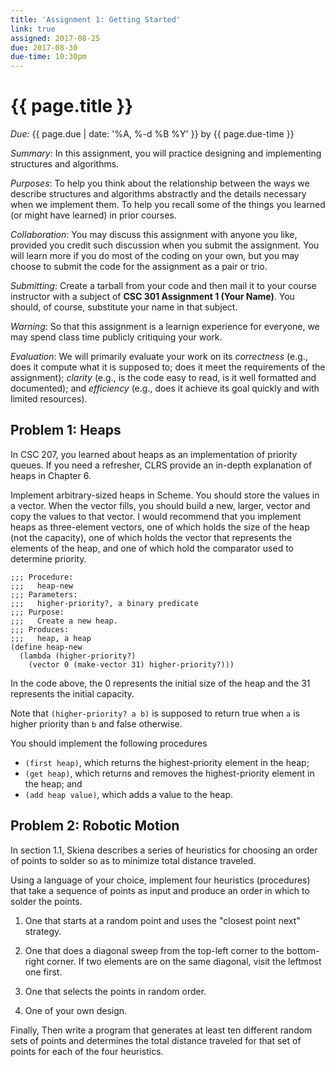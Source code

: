 ```yaml
---
title: 'Assignment 1: Getting Started'
link: true
assigned: 2017-08-25
due: 2017-08-30
due-time: 10:30pm
---
```

# {{ page.title }}

*Due:* {{ page.due | date: '%A, %-d %B %Y' }} by {{ page.due-time }}

*Summary*: In this assignment, you will practice designing and
implementing structures and algorithms.

*Purposes*: To help you think about the relationship between the ways
we describe structures and algorithms abstractly and the details 
necessary when we implement them.  To help you recall some of the
things you learned (or might have learned) in prior courses.

*Collaboration*: You may discuss this assignment with anyone you like,
provided you credit such discussion when you submit the assignment.
You will learn more if you do most of the coding on your own, but you
may choose to submit the code for the assignment as a pair or trio.

*Submitting*: Create a tarball from your code and then mail it to your
course instructor with a subject of **CSC 301 Assignment 1 (Your Name)**.
You should, of course, substitute your name in that subject.

*Warning*: So that this assignment is a learnign experience for everyone,
we may spend class time publicly critiquing your work.

*Evaluation*: We will primarily evaluate your work on its *correctness*
(e.g., does it compute what it is supposed to; does it meet the
requirements of the assignment); *clarity* (e.g., is the code easy to
read, is it well formatted and documented); and *efficiency* (e.g., does
it achieve its goal quickly and with limited resources).

## Problem 1: Heaps

In CSC 207, you learned about heaps as an implementation of priority
queues.  If you need a refresher, CLRS provide an in-depth explanation
of heaps in Chapter 6.

Implement arbitrary-sized heaps in Scheme.  You should store the values
in a vector.  When the vector fills, you should build a new, larger,
vector and copy the values to that vector.  I would recommend that you
implement heaps as three-element vectors, one of which holds the size
of the heap (not the capacity), one of which holds the vector that
represents the elements of the heap, and one of which hold the comparator
used to determine priority.

```
;;; Procedure:
;;;   heap-new
;;; Parameters:
;;;   higher-priority?, a binary predicate
;;; Purpose:
;;;   Create a new heap.
;;; Produces:
;;;   heap, a heap
(define heap-new
  (lambda (higher-priority?)
    (vector 0 (make-vector 31) higher-priority?)))
```

In the code above, the 0 represents the initial size of the heap and
the 31 represents the initial capacity.

Note that `(higher-priority? a b)` is supposed to return true when
`a` is higher priority than `b` and false otherwise.

You should implement the following procedures

* `(first heap)`, which returns the highest-priority element in the heap;
* `(get heap)`, which returns and removes the highest-priority element
  in the heap; and
* `(add heap value)`, which adds a value to the heap.

## Problem 2: Robotic Motion

In section 1.1, Skiena describes a series of heuristics for choosing
an order of points to solder so as to minimize total distance traveled.

Using a language of your choice, implement four heuristics (procedures)
that take a sequence of points as input and produce an order in which
to solder the points.

1. One that starts at a random point and uses the "closest point next"
strategy.

2. One that does a diagonal sweep from the top-left corner to the
bottom-right corner.  If two elements are on the same diagonal, visit
the leftmost one first.

3. One that selects the points in random order.

4. One of your own design.

Finally, Then write a program that generates at least ten different random
sets of points and determines the total distance traveled for that
set of points for each of the four heuristics.
